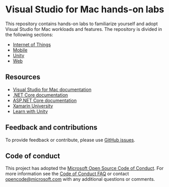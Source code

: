 # Visual Studio for Mac hands-on labs

This repository contains hands-on labs to familiarize yourself and adopt Visual Studio for Mac workloads and features. The repository is divided in the following sections:

* <a href="IoT">Internet of Things</a>
* <a href="Mobile">Mobile</a>
* <a href="Unity">Unity</a>
* <a href="Web">Web</a>

## Resources

* [Visual Studio for Mac documentation](https://docs.microsoft.com/visualstudio/mac/)
* [.NET Core documentation](https://docs.microsoft.com/dotnet/core/)
* [ASP.NET Core documentation](https://docs.microsoft.com/aspnet/#core)
* [Xamarin University](https://www.xamarin.com/university)
* [Learn with Unity](https://unity3d.com/learn)

## Feedback and contributions

To provide feedback or contribute, please use <a href="issues">GitHub issues</a>.

## Code of conduct

This project has adopted the [Microsoft Open Source Code of Conduct](https://opensource.microsoft.com/codeofconduct/). For more information see the [Code of Conduct FAQ](https://opensource.microsoft.com/codeofconduct/faq/) or contact [opencode@microsoft.com](mailto:opencode@microsoft.com) with any additional questions or comments.
